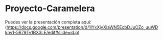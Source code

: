 # Proyecto-Caramelera

Puedes ver la presentación completa aquí:  
(https://docs.google.com/presentation/d/1lYxXjvXiaWN5EcbDJuOZo_uuWDknv1-5R79Tv1BX3LE/edit#slide=id.p)
